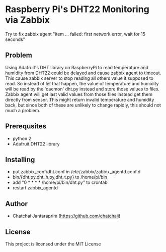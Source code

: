 # Raspberry Pi's DHT22 Monitoring via Zabbix

Try to fix zabbix agent "item ... failed: first network error, wait for 15 seconds"

## Problem

Using Adafruit's DHT library on RaspberryPi to read temperature and humidity from
DHT22 could be delayed and cause zabbix agent to timeout. This cause zabbix server
to stop reading all others value it supposed to read. So instead of let that happen,
the value of temperature and humidity will be read by the 'daemon' dht.py instead
and store those values to files. Zabbix agent will get last valid values from those
files instead get them directly from sensor. This might return invalid temperature
and humidity back, but since both of these are unlikely to change rapidly, this
should not much a problem.

## Prerequsites
* python 2
* Adafruit DHT22 library

## Installing
* put zabbix\_conf/dht.conf in /etc/zabbix/zabbix\_agentd.conf.d
* bin/{dht.py,dht\_h.py,dht\_t.py} to /home/pi/bin
* add "0 * * * * /home/pi/bin/dht.py" to crontab
* restart zabbix\_agentd

## Author
* Chatchai Jantaraprim (https://github.com/chatchaij)

## License
This project is licensed under the MIT License
